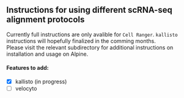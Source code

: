 ## Instructions for using different scRNA-seq alignment protocols

Currently full instructions are only avalible for `Cell Ranger`. `kallisto` instructions will hopefully finalized in the comming months.  
Please visit the relevant subdirectory for additional instructions on installation and usage on Alpine. 

#### Features to add:
- [x] kallisto (in progress)
- [ ] velocyto
